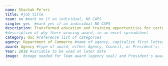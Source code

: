 ```yaml
---
name: Shachak Pe’eri
title: #job title
team: no #mark no if an individual, NO CAPS
single: yes  #mark yes if an individual NO CAPS
description: Transformed education and training opportunities for cartographers in the Marine Chart Division through the creation of an internationally-recognized geographic information systems (GIS) training curriculum. Mr. Pe’eri’s work has helped to establish NOAA as a leader in the GIS community.
#description of why there winning award, in an excel spreadsheet
category: doc #reference list of categories
agency: Department of Commerce #name of agency, capitalize first letter of each name
award: Agency #type of award, either Agency, Council, or President's; this is case sensitive so make sure to match the options listed exactly. This section generates the format of the card
Year: 2018 #variable to be used at later date
image:  #image needed for Team award (agency seal) and President's award (headshot); leave empty if and individual Agency award
---
```

